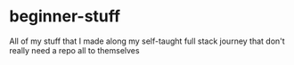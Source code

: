 # beginner-stuff
All of my stuff that I made along my self-taught full stack journey that don't really need a repo all to themselves
